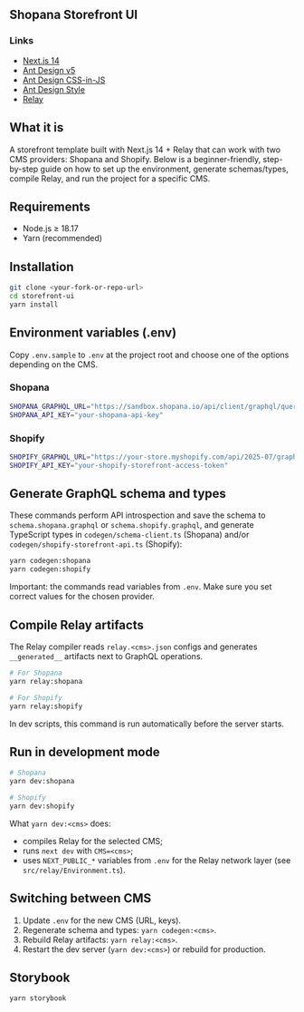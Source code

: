 ## Shopana Storefront UI

### Links

- [Next.js 14](https://nextjs.org/)
- [Ant Design v5](https://ant.design/components/overview/)
- [Ant Design CSS-in-JS](https://github.com/ant-design/antd-style)
- [Ant Design Style](https://github.com/ant-design/antd-style)
- [Relay](https://relay.dev/)

## What it is

A storefront template built with Next.js 14 + Relay that can work with two CMS providers: Shopana and Shopify. Below is a beginner-friendly, step-by-step guide on how to set up the environment, generate schemas/types, compile Relay, and run the project for a specific CMS.

## Requirements

- Node.js ≥ 18.17
- Yarn (recommended)

## Installation

```bash
git clone <your-fork-or-repo-url>
cd storefront-ui
yarn install
```

## Environment variables (.env)

Copy `.env.sample` to `.env` at the project root and choose one of the options depending on the CMS.

### Shopana

```bash
SHOPANA_GRAPHQL_URL="https://sandbox.shopana.io/api/client/graphql/query"
SHOPANA_API_KEY="your-shopana-api-key"
```

### Shopify

```bash
SHOPIFY_GRAPHQL_URL="https://your-store.myshopify.com/api/2025-07/graphql.json"
SHOPIFY_API_KEY="your-shopify-storefront-access-token"
```

## Generate GraphQL schema and types

These commands perform API introspection and save the schema to `schema.shopana.graphql` or `schema.shopify.graphql`, and generate TypeScript types in `codegen/schema-client.ts` (Shopana) and/or `codegen/shopify-storefront-api.ts` (Shopify):

```bash
yarn codegen:shopana
yarn codegen:shopify
```

Important: the commands read variables from `.env`. Make sure you set correct values for the chosen provider.

## Compile Relay artifacts

The Relay compiler reads `relay.<cms>.json` configs and generates `__generated__` artifacts next to GraphQL operations.

```bash
# For Shopana
yarn relay:shopana

# For Shopify
yarn relay:shopify
```

In dev scripts, this command is run automatically before the server starts.

## Run in development mode

```bash
# Shopana
yarn dev:shopana

# Shopify
yarn dev:shopify
```

What `yarn dev:<cms>` does:

- compiles Relay for the selected CMS;
- runs `next dev` with `CMS=<cms>`;
- uses `NEXT_PUBLIC_*` variables from `.env` for the Relay network layer (see `src/relay/Environment.ts`).

## Switching between CMS

1. Update `.env` for the new CMS (URL, keys).
2. Regenerate schema and types: `yarn codegen:<cms>`.
3. Rebuild Relay artifacts: `yarn relay:<cms>`.
4. Restart the dev server (`yarn dev:<cms>`) or rebuild for production.

## Storybook

```bash
yarn storybook
```
